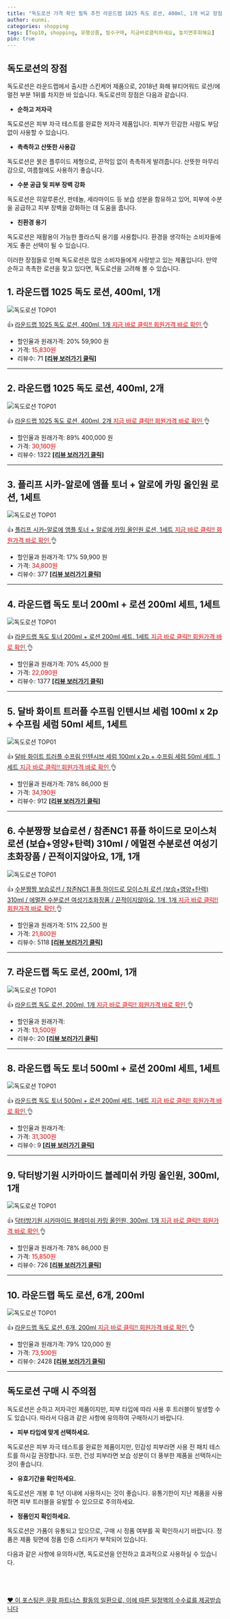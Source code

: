 ```yaml
---
title: "독도로션 가격 확인 필독 추천 라운드랩 1025 독도 로션, 400ml, 1개 비교 장점 구매가이드"
author: eunmi.
categories: shopping
tags: [Top10, shopping, 유행상품, 필수구매, 지금바로클릭하세요, 놓치면후회해요]
pin: true
---
```

**<h2>독도로션의 장점</h2>**

독도로션은 라운드랩에서 출시한 스킨케어 제품으로, 2018년 화해 뷰티어워드 로션/에멀전 부분 1위를 차지한 바 있습니다. 독도로션의 장점은 다음과 같습니다.

* **순하고 저자극**

독도로션은 피부 자극 테스트를 완료한 저자극 제품입니다. 피부가 민감한 사람도 부담 없이 사용할 수 있습니다.

* **촉촉하고 산뜻한 사용감**

독도로션은 묽은 플루이드 제형으로, 끈적임 없이 촉촉하게 발려줍니다. 산뜻한 마무리감으로, 여름철에도 사용하기 좋습니다.

* **수분 공급 및 피부 장벽 강화**

독도로션은 히알루론산, 판테놀, 세라마이드 등 보습 성분을 함유하고 있어, 피부에 수분을 공급하고 피부 장벽을 강화하는 데 도움을 줍니다.

* **친환경 용기**

독도로션은 재활용이 가능한 플라스틱 용기를 사용합니다. 환경을 생각하는 소비자들에게도 좋은 선택이 될 수 있습니다.

이러한 장점들로 인해 독도로션은 많은 소비자들에게 사랑받고 있는 제품입니다. 만약 순하고 촉촉한 로션을 찾고 있다면, 독도로션을 고려해 볼 수 있습니다.

   

## 1. 라운드랩 1025 독도 로션, 400ml, 1개

![독도로션 TOP01](https://thumbnail9.coupangcdn.com/thumbnails/remote/230x230ex/image/retail/images/4531142899274631-201bed84-fbef-4733-a59b-97b446a7787a.jpg)


👍 [라운드랩 1025 독도 로션, 400ml, 1개 <font color=red> 지금 바로 클릭!! 회원가격 바로 확인 </font> ](https://link.coupang.com/re/AFFSDP?lptag=AF3617701&subid=GithubCoopas&pageKey=6216457137&traceid=V0-153&itemId=6683983547&vendorItemId=73191776348) 👌 


- 할인율과 원래가격: 20%  59,900   원
- 가격: <span style='color:red'>15,830원</span>
- 리뷰수: 71  [**[리뷰 보러가기 클릭]**](https://link.coupang.com/re/AFFSDP?lptag=AF3617701&subid=GithubCoopas&pageKey=6216457137&traceid=V0-153&itemId=6683983547&vendorItemId=73191776348)

---


   

## 2. 라운드랩 1025 독도 로션, 400ml, 2개

![독도로션 TOP01](https://thumbnail6.coupangcdn.com/thumbnails/remote/230x230ex/image/retail/images/82f2a042-1bd9-44d0-b078-3be96a904f067875560311196217343.png)


👍 [라운드랩 1025 독도 로션, 400ml, 2개 <font color=red> 지금 바로 클릭!! 회원가격 바로 확인 </font> ](https://link.coupang.com/re/AFFSDP?lptag=AF3617701&subid=GithubCoopas&pageKey=6216457137&traceid=V0-153&itemId=19168023848&vendorItemId=86286322640) 👌 


- 할인율과 원래가격: 89%  400,000   원
- 가격: <span style='color:red'>30,160원</span>
- 리뷰수: 1322  [**[리뷰 보러가기 클릭]**](https://link.coupang.com/re/AFFSDP?lptag=AF3617701&subid=GithubCoopas&pageKey=6216457137&traceid=V0-153&itemId=19168023848&vendorItemId=86286322640)

---


   

## 3. 플리프 시카-알로에 앰플 토너 + 알로에 카밍 올인원 로션, 1세트

![독도로션 TOP01](https://thumbnail6.coupangcdn.com/thumbnails/remote/230x230ex/image/retail/images/963621890059926-a7430170-6e54-4705-b6c1-21eea02a0274.jpg)


👍 [플리프 시카-알로에 앰플 토너 + 알로에 카밍 올인원 로션, 1세트 <font color=red> 지금 바로 클릭!! 회원가격 바로 확인 </font> ](https://link.coupang.com/re/AFFSDP?lptag=AF3617701&subid=GithubCoopas&pageKey=4562687077&traceid=V0-153&itemId=5560489108&vendorItemId=72859877903) 👌 


- 할인율과 원래가격: 17%  59,900   원
- 가격: <span style='color:red'>34,800원</span>
- 리뷰수: 377  [**[리뷰 보러가기 클릭]**](https://link.coupang.com/re/AFFSDP?lptag=AF3617701&subid=GithubCoopas&pageKey=4562687077&traceid=V0-153&itemId=5560489108&vendorItemId=72859877903)

---


   

## 4. 라운드랩 독도 토너 200ml + 로션 200ml 세트, 1세트

![독도로션 TOP01](https://thumbnail9.coupangcdn.com/thumbnails/remote/230x230ex/image/retail/images/4089689149547748-3cdc53a9-9448-4a1f-ba79-553af99a0921.jpg)


👍 [라운드랩 독도 토너 200ml + 로션 200ml 세트, 1세트 <font color=red> 지금 바로 클릭!! 회원가격 바로 확인 </font> ](https://link.coupang.com/re/AFFSDP?lptag=AF3617701&subid=GithubCoopas&pageKey=6373126410&traceid=V0-153&itemId=13507841231&vendorItemId=80761919972) 👌 


- 할인율과 원래가격: 70%  45,000   원
- 가격: <span style='color:red'>22,090원</span>
- 리뷰수: 1377  [**[리뷰 보러가기 클릭]**](https://link.coupang.com/re/AFFSDP?lptag=AF3617701&subid=GithubCoopas&pageKey=6373126410&traceid=V0-153&itemId=13507841231&vendorItemId=80761919972)

---


   

## 5. 달바 화이트 트러플 수프림 인텐시브 세럼 100ml x 2p + 수프림 세럼 50ml 세트, 1세트

![독도로션 TOP01](https://thumbnail8.coupangcdn.com/thumbnails/remote/230x230ex/image/retail/images/3227794821051192-32e17947-66b1-4b84-a0f1-1c4dbbb1cb63.png)


👍 [달바 화이트 트러플 수프림 인텐시브 세럼 100ml x 2p + 수프림 세럼 50ml 세트, 1세트 <font color=red> 지금 바로 클릭!! 회원가격 바로 확인 </font> ](https://link.coupang.com/re/AFFSDP?lptag=AF3617701&subid=GithubCoopas&pageKey=6137107889&traceid=V0-153&itemId=11744003733&vendorItemId=79017906112) 👌 


- 할인율과 원래가격: 78%  86,000   원
- 가격: <span style='color:red'>34,190원</span>
- 리뷰수: 912  [**[리뷰 보러가기 클릭]**](https://link.coupang.com/re/AFFSDP?lptag=AF3617701&subid=GithubCoopas&pageKey=6137107889&traceid=V0-153&itemId=11744003733&vendorItemId=79017906112)

---


   

## 6. 수분짱짱 보습로션 / 참존NC1 퓨플 하이드로 모이스처 로션 (보습+영양+탄력) 310ml / 에멀젼 수분로션 여성기초화장품 / 끈적이지않아요, 1개, 1개

![독도로션 TOP01](https://thumbnail8.coupangcdn.com/thumbnails/remote/230x230ex/image/vendor_inventory/907f/df6f2d91bcdceb3f26c466c6c09357b4e07f87454233b4570b04e504202a.jpg)


👍 [수분짱짱 보습로션 / 참존NC1 퓨플 하이드로 모이스처 로션 (보습+영양+탄력) 310ml / 에멀젼 수분로션 여성기초화장품 / 끈적이지않아요, 1개, 1개 <font color=red> 지금 바로 클릭!! 회원가격 바로 확인 </font> ](https://link.coupang.com/re/AFFSDP?lptag=AF3617701&subid=GithubCoopas&pageKey=7284949979&traceid=V0-153&itemId=18606895335&vendorItemId=3028749525) 👌 


- 할인율과 원래가격: 51%  22,500   원
- 가격: <span style='color:red'>21,800원</span>
- 리뷰수: 5118  [**[리뷰 보러가기 클릭]**](https://link.coupang.com/re/AFFSDP?lptag=AF3617701&subid=GithubCoopas&pageKey=7284949979&traceid=V0-153&itemId=18606895335&vendorItemId=3028749525)

---


   

## 7. 라운드랩 독도 로션, 200ml, 1개

![독도로션 TOP01](https://thumbnail9.coupangcdn.com/thumbnails/remote/230x230ex/image/retail/images/1701395719541016-8cb33080-b834-4073-b258-70e18d4f4e01.png)


👍 [라운드랩 독도 로션, 200ml, 1개 <font color=red> 지금 바로 클릭!! 회원가격 바로 확인 </font> ](https://link.coupang.com/re/AFFSDP?lptag=AF3617701&subid=GithubCoopas&pageKey=6216457137&traceid=V0-153&itemId=2451494326&vendorItemId=70445138158) 👌 


- 할인율과 원래가격: 
- 가격: <span style='color:red'>13,500원</span>
- 리뷰수: 20  [**[리뷰 보러가기 클릭]**](https://link.coupang.com/re/AFFSDP?lptag=AF3617701&subid=GithubCoopas&pageKey=6216457137&traceid=V0-153&itemId=2451494326&vendorItemId=70445138158)

---


   

## 8. 라운드랩 독도 토너 500ml + 로션 200ml 세트, 1세트

![독도로션 TOP01](https://thumbnail10.coupangcdn.com/thumbnails/remote/230x230ex/image/retail/images/2422274665120793-2a898ec6-7477-460b-8a6e-7ed57067479f.jpg)


👍 [라운드랩 독도 토너 500ml + 로션 200ml 세트, 1세트 <font color=red> 지금 바로 클릭!! 회원가격 바로 확인 </font> ](https://link.coupang.com/re/AFFSDP?lptag=AF3617701&subid=GithubCoopas&pageKey=5065206671&traceid=V0-153&itemId=6845865291&vendorItemId=74138477804) 👌 


- 할인율과 원래가격: 
- 가격: <span style='color:red'>31,300원</span>
- 리뷰수: 9  [**[리뷰 보러가기 클릭]**](https://link.coupang.com/re/AFFSDP?lptag=AF3617701&subid=GithubCoopas&pageKey=5065206671&traceid=V0-153&itemId=6845865291&vendorItemId=74138477804)

---


   

## 9. 닥터방기원 시카마이드 블레미쉬 카밍 올인원, 300ml, 1개

![독도로션 TOP01](https://thumbnail10.coupangcdn.com/thumbnails/remote/230x230ex/image/retail/images/1681443357676376-3e9277d8-7ef7-4922-bb8e-f118a3b3103c.jpg)


👍 [닥터방기원 시카마이드 블레미쉬 카밍 올인원, 300ml, 1개 <font color=red> 지금 바로 클릭!! 회원가격 바로 확인 </font> ](https://link.coupang.com/re/AFFSDP?lptag=AF3617701&subid=GithubCoopas&pageKey=6570283726&traceid=V0-153&itemId=14746149621&vendorItemId=81986564078) 👌 


- 할인율과 원래가격: 78%  86,000   원
- 가격: <span style='color:red'>15,850원</span>
- 리뷰수: 726  [**[리뷰 보러가기 클릭]**](https://link.coupang.com/re/AFFSDP?lptag=AF3617701&subid=GithubCoopas&pageKey=6570283726&traceid=V0-153&itemId=14746149621&vendorItemId=81986564078)

---


   

## 10. 라운드랩 독도 로션, 6개, 200ml

![독도로션 TOP01](https://thumbnail7.coupangcdn.com/thumbnails/remote/230x230ex/image/retail/images/9150480e-738c-4490-8094-bb818cd298744816290561136292196.png)


👍 [라운드랩 독도 로션, 6개, 200ml <font color=red> 지금 바로 클릭!! 회원가격 바로 확인 </font> ](https://link.coupang.com/re/AFFSDP?lptag=AF3617701&subid=GithubCoopas&pageKey=7709081982&traceid=V0-153&itemId=20659928429&vendorItemId=86285864712) 👌 


- 할인율과 원래가격: 79%  120,000   원
- 가격: <span style='color:red'>73,500원</span>
- 리뷰수: 2428  [**[리뷰 보러가기 클릭]**](https://link.coupang.com/re/AFFSDP?lptag=AF3617701&subid=GithubCoopas&pageKey=7709081982&traceid=V0-153&itemId=20659928429&vendorItemId=86285864712)

---
**<h2>독도로션 구매 시 주의점</h2>**

독도로션은 순하고 저자극인 제품이지만, 피부 타입에 따라 사용 후 트러블이 발생할 수도 있습니다. 따라서 다음과 같은 사항에 유의하여 구매하시기 바랍니다.

* **피부 타입에 맞게 선택하세요.**

독도로션은 피부 자극 테스트를 완료한 제품이지만, 민감성 피부라면 사용 전 패치 테스트를 하시길 권장합니다. 또한, 건성 피부라면 보습 성분이 더 풍부한 제품을 선택하시는 것이 좋습니다.

* **유효기간을 확인하세요.**

독도로션은 개봉 후 1년 이내에 사용하시는 것이 좋습니다. 유통기한이 지난 제품을 사용하면 피부 트러블을 유발할 수 있으므로 주의하세요.

* **정품인지 확인하세요.**

독도로션은 가품이 유통되고 있으므로, 구매 시 정품 여부를 꼭 확인하시기 바랍니다. 정품은 제품 뒷면에 정품 인증 스티커가 부착되어 있습니다.

다음과 같은 사항에 유의하시면, 독도로션을 안전하고 효과적으로 사용하실 수 있습니다.<br><br><br><br><br> [ ❤  이 포스팅은 쿠팡 파트너스 활동의 일환으로, 이에 따른 일정액의 수수료를 제공받습니다](https://link.coupang.com/a/bcEFyh)
